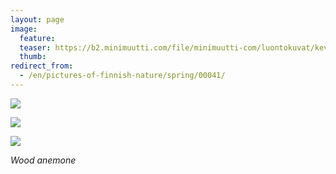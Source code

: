 ```yaml
---
layout: page
image:
  feature:
  teaser: https://b2.minimuutti.com/file/minimuutti-com/luontokuvat/kev%C3%A4t/DS150821-245px.jpg
  thumb:
redirect_from:
  - /en/pictures-of-finnish-nature/spring/00041/
---
```


[![](https://b2.minimuutti.com/file/minimuutti-com/luontokuvat/kev%C3%A4t/DS15081-800px.jpg)](https://dl.dropboxusercontent.com/sh/ea1wtnz7z734o12/AAALvMT29Nhdt5GzTzB3CxlRa/luontokuvat/kev%C3%A4t/DS15081.jpg)

[![](https://b2.minimuutti.com/file/minimuutti-com/luontokuvat/kev%C3%A4t/DS15086-800px.jpg)](https://dl.dropboxusercontent.com/sh/ea1wtnz7z734o12/AAAkIwx-EUecUDNsE_d52ekna/luontokuvat/kev%C3%A4t/DS15086.jpg)

[![](https://b2.minimuutti.com/file/minimuutti-com/luontokuvat/kev%C3%A4t/DS15082-800px.jpg)](https://dl.dropboxusercontent.com/sh/ea1wtnz7z734o12/AADnOru3mr_V_EG6AWfofZs8a/luontokuvat/kev%C3%A4t/DS15082.jpg)

*Wood anemone*
